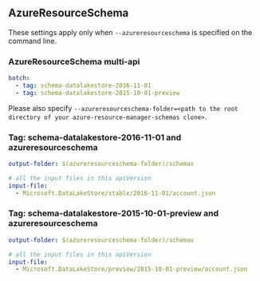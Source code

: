 ## AzureResourceSchema

These settings apply only when `--azureresourceschema` is specified on the command line.

### AzureResourceSchema multi-api

``` yaml $(azureresourceschema) && $(multiapi)
batch:
  - tag: schema-datalakestore-2016-11-01
  - tag: schema-datalakestore-2015-10-01-preview

```

Please also specify `--azureresourceschema-folder=<path to the root directory of your azure-resource-manager-schemas clone>`.

### Tag: schema-datalakestore-2016-11-01 and azureresourceschema

``` yaml $(tag) == 'schema-datalakestore-2016-11-01' && $(azureresourceschema)
output-folder: $(azureresourceschema-folder)/schemas

# all the input files in this apiVersion
input-file:
  - Microsoft.DataLakeStore/stable/2016-11-01/account.json

```

### Tag: schema-datalakestore-2015-10-01-preview and azureresourceschema

``` yaml $(tag) == 'schema-datalakestore-2015-10-01-preview' && $(azureresourceschema)
output-folder: $(azureresourceschema-folder)/schemas

# all the input files in this apiVersion
input-file:
  - Microsoft.DataLakeStore/preview/2015-10-01-preview/account.json

```
